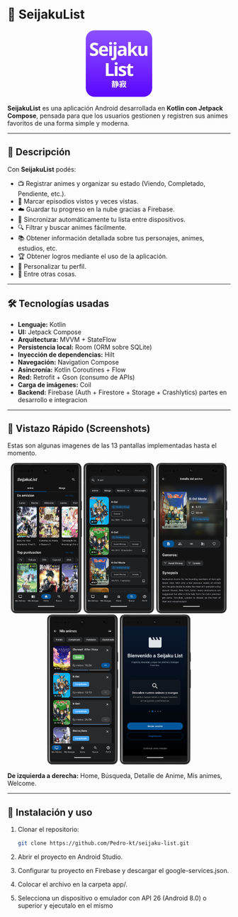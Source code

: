 # 📌 SeijakuList

<p align="center">
  <img src="./app/src/main/res/drawable/logo.png" alt="SeijakuList Logo" width="150" style="border-radius: 20px;"/>
</p>

**SeijakuList** es una aplicación Android desarrollada en **Kotlin con Jetpack Compose**, pensada para que los usuarios gestionen y registren sus animes favoritos de una forma simple y moderna.  

---

## 📖 Descripción  

Con **SeijakuList** podés:  
- 📺 Registrar animes y organizar su estado (Viendo, Completado, Pendiente, etc.).  
- 📝 Marcar episodios vistos y veces vistas.  
- ☁️ Guardar tu progreso en la nube gracias a Firebase.  
- 🔄 Sincronizar automáticamente tu lista entre dispositivos.  
- 🔍 Filtrar y buscar animes fácilmente.
- 📚 Obtener información detallada sobre tus personajes, animes, estudios, etc.
- 🏆 Obtener logros mediante el uso de la aplicación.
- 👤 Personalizar tu perfil.
- 🎨 Entre otras cosas.

---

## 🛠️ Tecnologías usadas  

- **Lenguaje:** Kotlin  
- **UI:** Jetpack Compose  
- **Arquitectura:** MVVM + StateFlow  
- **Persistencia local:** Room (ORM sobre SQLite)  
- **Inyección de dependencias:** Hilt  
- **Navegación:** Navigation Compose  
- **Asincronía:** Kotlin Coroutines + Flow  
- **Red:** Retrofit + Gson (consumo de APIs)  
- **Carga de imágenes:** Coil  
- **Backend:** Firebase (Auth + Firestore + Storage + Crashlytics) partes en desarrollo e integracion


---

## 📸 Vistazo Rápido (Screenshots)

Estas son algunas imagenes de las 13 pantallas implementadas hasta el momento.

<p align="center">
  <img src="./images/Screenshot_20251003_090614.png" width="160" title="Filter Bottom Sheet">
  <img src="./images/Screenshot_20251003_090715.png" width="160" title="Home Screen">
  <img src="./images/Screenshot_20251003_090730.png" width="160" title="Anime Detail Screen">
  <img src="./images/Screenshot_20251003_090932.png" width="160" title="Search Screen">
  <img src="./images/Screenshot_20251003_091423.png" width="160" title="Profile Screen">
</p>

**De izquierda a derecha:** Home, Búsqueda, Detalle de Anime, Mis animes, Welcome.

---

## 🚀 Instalación y uso  

1. Clonar el repositorio:  
   ```bash
   git clone https://github.com/Pedro-kt/seijaku-list.git

2. Abrir el proyecto en Android Studio.

3. Configurar tu proyecto en Firebase y descargar el google-services.json.

4. Colocar el archivo en la carpeta app/.

5. Selecciona un dispositivo o emulador con API 26 (Android 8.0) o superior y ejecutalo en el mismo


